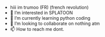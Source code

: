 - hiii im trumoo (FR) (french revolution)
- 👀 I’m interested in SPLATOON
- 🌱 I’m currently learning python coding
- 💞️ I’m looking to collaborate on nothing atm
- 📫 How to reach me dont.

<!---
TRUBLL/TRUBLL is a ✨ special ✨ repository because its `README.md` (this file) appears on your GitHub profile.
You can click the Preview link to take a look at your changes.
--->
